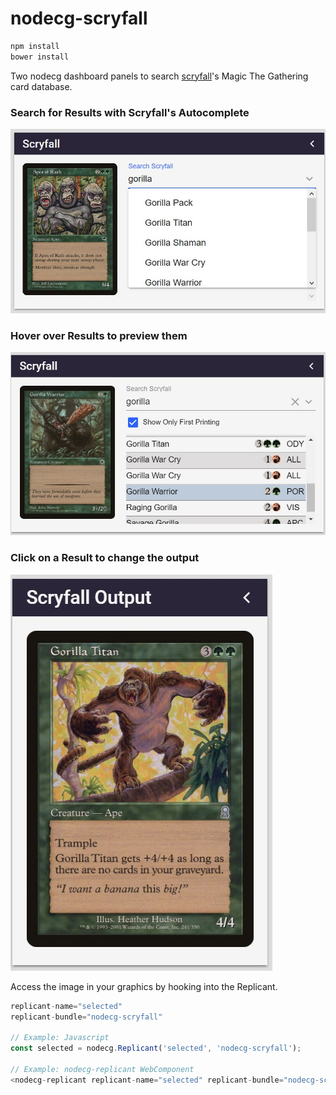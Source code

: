 # nodecg-scryfall

```sh
npm install
bower install
```

Two nodecg dashboard panels to search [scryfall](https://scryfall.com)'s Magic The Gathering card database.

### Search for Results with Scryfall's Autocomplete
![search-autocomplete.jpg](.github/images/search-autocomplete.jpg)

### Hover over Results to preview them
![search-results.jpg](.github/images/search-results.jpg)

### Click on a Result to change the output
![search-output.jpg](.github/images/search-output.jpg)


Access the image in your graphics by hooking into the Replicant.

```js
replicant-name="selected"
replicant-bundle="nodecg-scryfall"

// Example: Javascript
const selected = nodecg.Replicant('selected', 'nodecg-scryfall');

// Example: nodecg-replicant WebComponent
<nodecg-replicant replicant-name="selected" replicant-bundle="nodecg-scryfall" value="{{selected}}"></nodecg-replicant>
```
